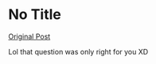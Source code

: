# No Title

[Original Post](https://discourse.onlinedegree.iitm.ac.in/t/169029/396)

<p>Lol that question was only right for you XD</p>
